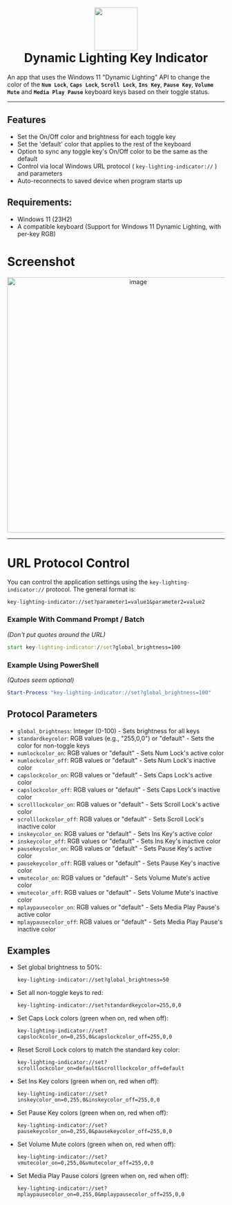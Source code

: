 <h1 align = 'center'>
    <img
        src = 'https://github.com/user-attachments/assets/0ca66aff-a5a8-4ffb-9c54-949797e1d711'
        width = "100
        alt = "App icon of a rainbow light bulb"
    >
    <br>
    Dynamic Lighting Key Indicator
    <br>
</h1>

An app that uses the Windows 11 "Dynamic Lighting" API to change the color of the **`Num Lock`**, **`Caps Lock`**, **`Scroll Lock`**, **`Ins Key`**, **`Pause Key`**, **`Volume Mute`** and **`Media Play Pause`** keyboard keys based on their toggle status.

-------

## Features
- Set the On/Off color and brightness for each toggle key
- Set the 'default' color that applies to the rest of the keyboard
- Option to sync any toggle key's On/Off color to be the same as the default
- Control via local Windows URL protocol ( `key-lighting-indicator://` ) and parameters
- Auto-reconnects to saved device when program starts up

## Requirements:
- Windows 11 (23H2)
- A compatible keyboard (Support for Windows 11 Dynamic Lighting, with per-key RGB)

# Screenshot

<p align="center">
<img width="591" alt="image" src="https://github.com/user-attachments/assets/0260ea7c-9a71-47ca-b2a8-2238e8884870" />
</p>

-------

# URL Protocol Control
You can control the application settings using the `key-lighting-indicator://` protocol. The general format is:
```
key-lighting-indicator://set?parameter1=value1&parameter2=value2
```

### Example With Command Prompt / Batch
*(Don't put quotes around the URL)*
```cmd
start key-lighting-indicator://set?global_brightness=100
```

### Example Using PowerShell
*(Qutoes seem optional)*
```powershell
Start-Process "key-lighting-indicator://set?global_brightness=100"
```

## Protocol Parameters
- `global_brightness`: Integer (0-100) - Sets brightness for all keys
- `standardkeycolor`: RGB values (e.g., "255,0,0") or "default" - Sets the color for non-toggle keys
- `numlockcolor_on`: RGB values or "default" - Sets Num Lock's active color
- `numlockcolor_off`: RGB values or "default" - Sets Num Lock's inactive color
- `capslockcolor_on`: RGB values or "default" - Sets Caps Lock's active color
- `capslockcolor_off`: RGB values or "default" - Sets Caps Lock's inactive color
- `scrolllockcolor_on`: RGB values or "default" - Sets Scroll Lock's active color
- `scrolllockcolor_off`: RGB values or "default" - Sets Scroll Lock's inactive color
- `inskeycolor_on`: RGB values or "default" - Sets Ins Key's active color
- `inskeycolor_off`: RGB values or "default" - Sets Ins Key's inactive color
- `pausekeycolor_on`: RGB values or "default" - Sets Pause Key's active color
- `pausekeycolor_off`: RGB values or "default" - Sets Pause Key's inactive color
- `vmutecolor_on`: RGB values or "default" - Sets Volume Mute's active color
- `vmutecolor_off`: RGB values or "default" - Sets Volume Mute's inactive color
- `mplaypausecolor_on`: RGB values or "default" - Sets Media Play Pause's active color
- `mplaypausecolor_off`: RGB values or "default" - Sets Media Play Pause's inactive color



## Examples

- Set global brightness to 50%:
     ```url
     key-lighting-indicator://set?global_brightness=50
     ```

- Set all non-toggle keys to red:
    ```url
    key-lighting-indicator://set?standardkeycolor=255,0,0
    ```

- Set Caps Lock colors (green when on, red when off):
    ```url
    key-lighting-indicator://set?capslockcolor_on=0,255,0&capslockcolor_off=255,0,0
    ```

- Reset Scroll Lock colors to match the standard key color:
    ```url
    key-lighting-indicator://set?scrolllockcolor_on=default&scrolllockcolor_off=default
    ```

- Set Ins Key colors (green when on, red when off):
    ```url
    key-lighting-indicator://set?inskeycolor_on=0,255,0&inskeycolor_off=255,0,0
    ```

- Set Pause Key colors (green when on, red when off):
    ```url
    key-lighting-indicator://set?pausekeycolor_on=0,255,0&pausekeycolor_off=255,0,0
    ```

- Set Volume Mute colors (green when on, red when off):
    ```url
    key-lighting-indicator://set?vmutecolor_on=0,255,0&vmutecolor_off=255,0,0
    ```

- Set Media Play Pause colors (green when on, red when off):
    ```url
    key-lighting-indicator://set?mplaypausecolor_on=0,255,0&mplaypausecolor_off=255,0,0
    ```
